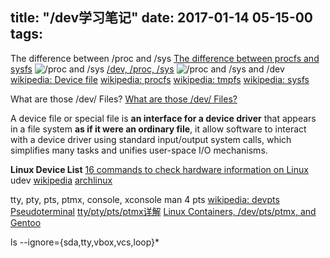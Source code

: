 title: "/dev学习笔记"
date: 2017-01-14 05-15-00
tags:
---

The difference between /proc and /sys
[The difference between procfs and sysfs](http://unix.stackexchange.com/questions/4884/what-is-the-difference-between-procfs-and-sysfs) ![/proc and /sys](/img/devfs/sysfs_vs_procfs.jpg)
[/dev, /proc, /sys](http://unix.stackexchange.com/questions/188886/what-is-in-dev-proc-and-sys) ![/proc and /sys and /dev](/img/devfs/devfs_procfs_sysfs.jpg)
[wikipedia: Device file](https://en.wikipedia.org/wiki/Device_file)
[wikipedia: procfs](https://en.wikipedia.org/wiki/Procfs)
[wikipedia: tmpfs](https://en.wikipedia.org/wiki/Tmpfs)
[wikipedia: sysfs](https://en.wikipedia.org/wiki/Sysfs)

What are those /dev/ Files?
[What are those /dev/ Files?](http://www.linux.org/threads/what-are-those-dev-files.4713/)


A device file or special file is **an interface for a device driver** that appears in a file system **as if it were an ordinary file**, it allow software to interact with a device driver using standard input/output system calls, which simplifies many tasks and unifies user-space I/O mechanisms.

**Linux Device List** [16 commands to check hardware information on Linux](http://www.binarytides.com/linux-commands-hardware-info/)
udev [wikipedia](https://en.wikipedia.org/wiki/Udev) [archlinux](https://wiki.archlinux.org/index.php/udev)


tty, pty, pts, ptmx, console, xconsole
man 4 pts
[wikipedia: devpts](https://en.wikipedia.org/wiki/Devpts)
[Pseudoterminal](https://en.wikipedia.org/wiki/Pseudoterminal)
[tty/pty/pts/ptmx详解](http://www.51testing.com/html/44/175444-81943.html)
[Linux Containers, /dev/pts/ptmx, and Gentoo](https://www.preney.ca/paul/archives/212)

ls --ignore={sda,tty,vbox,vcs,loop}*

